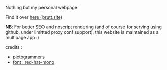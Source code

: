 Nothing but my personal webpage

Find it over [here (brutt.site)](https://bruttazz.github.io)

**NB**: For better SEO and noscript rendering (and of course for serving using github, under limitted proxy conf support), this website is maintained as a multipage app :) 

credits :
 - [pictogrammers](https://pictogrammers.com)
 - [font : red-hat-mono](https://redhatofficial.github.io/RedHatFont/)
